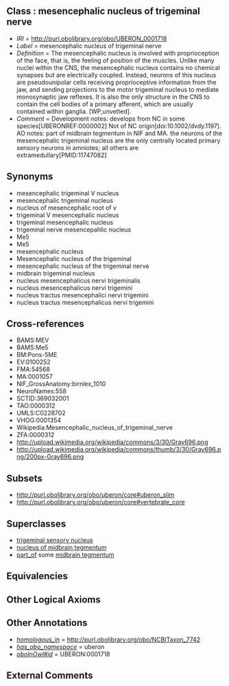
## Class : mesencephalic nucleus of trigeminal nerve

 * *IRI* = http://purl.obolibrary.org/obo/UBERON_0001718
 * *Label* = mesencephalic nucleus of trigeminal nerve
 * *Definition* = The mesencephalic nucleus is involved with proprioception of the face, that is, the feeling of position of the muscles. Unlike many nuclei within the CNS, the mesencephalic nucleus contains no chemical synapses but are electrically coupled. Instead, neurons of this nucleus are pseudounipolar cells receiving proprioceptive information from the jaw, and sending projections to the motor trigeminal nucleus to mediate monosynaptic jaw reflexes. It is also the only structure in the CNS to contain the cell bodies of a primary afferent, which are usually contained within ganglia. [WP,unvetted].
 * *Comment* = Development notes: develops from NC in some species[UBERONREF:0000002] Not of NC origin[doi:10.1002/dvdy.1197]. AO notes: part of midbrain tegmentum in NIF and MA. the neurons of the mesencephalic trigeminal nucleus are the only centrally located primary sensory neurons in amniotes; all others are extramedullary[PMID:11747082]

## Synonyms

 * mesencephalic trigeminal V nucleus
 * mesencephalic trigeminal nucleus
 * nucleus of mesencephalic root of v
 * trigeminal V mesencephalic nucleus
 * trigeminal mesencephalic nucleus
 * trigeminal nerve mesencepahlic nucleus
 * Me5
 * Me5
 * mesencephalic nucleus
 * Mesencephalic nucleus of the trigeminal
 * mesencephalic nucleus of the trigeminal nerve
 * midbrain trigeminal nucleus
 * nucleus  mesencephalicus nervi trigeminalis
 * nucleus mesencephalicus nervi trigemini
 * nucleus tractus mesencephalici nervi trigemini
 * nucleus tractus mesencephalicus nervi trigemini

## Cross-references

 * BAMS:MEV
 * BAMS:Me5
 * BM:Pons-5ME
 * EV:0100252
 * FMA:54568
 * MA:0001057
 * NIF_GrossAnatomy:birnlex_1010
 * NeuroNames:558
 * SCTID:369032001
 * TAO:0000312
 * UMLS:C0228702
 * VHOG:0001354
 * Wikipedia:Mesencephalic_nucleus_of_trigeminal_nerve
 * ZFA:0000312
 * http://upload.wikimedia.org/wikipedia/commons/3/30/Gray696.png
 * http://upload.wikimedia.org/wikipedia/commons/thumb/3/30/Gray696.png/200px-Gray696.png

## Subsets

 * http://purl.obolibrary.org/obo/uberon/core#uberon_slim
 * http://purl.obolibrary.org/obo/uberon/core#vertebrate_core

## Superclasses

 * [trigeminal sensory nucleus](../../UBERON/32/UBERON_0004132.md)
 * [nucleus of midbrain tegmentum](../../UBERON/14/UBERON_0007414.md)
 * [part_of](../../BFO/50/BFO_0000050.md) some [midbrain tegmentum](../../UBERON/43/UBERON_0001943.md)

## Equivalencies


## Other Logical Axioms


## Other Annotations

 * *[homologous_in](../../core#homologous/in/core#homologous_in.md)* = http://purl.obolibrary.org/obo/NCBITaxon_7742
 * *[has_obo_namespace](../../ce/oboInOwl#hasOBONamespace.md)* = uberon
 * *[oboInOwl#id](../../id/oboInOwl#id.md)* = UBERON:0001718

## External Comments

